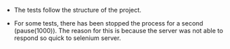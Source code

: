 
* The tests follow the structure of the project.

* For some tests, there has been stopped the process for a second (pause(1000)). The reason for this is because the server was not able to respond so quick to selenium server.
